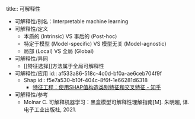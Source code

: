 title:: 可解释性

- 可解释性/别名：Interpretable machine learning
- 可解释性/定义
	- 本质的 (Intrinsic) VS 事后的 (Post-hoc)
	- 特定于模型 (Model-specific) VS 模型无关 (Model-agnostic)
	- 局部 (Local) VS 全局 (Global)
- 可解释性/异同
	- [[特征选择]]方法属于全局可解释性
- 可解释性/应用
  id:: af533a86-518c-4c0d-bf0a-ae6ceb704f9f
	- Shap
	  id:: f5e7a530-b10f-404c-8f6f-1e66281d6318
		- [特征工程：使用SHAP值构造类别特征和交叉特征 - 知乎](https://zhuanlan.zhihu.com/p/366022336)
- 可解释性/参考
	- Molnar C. 可解释机器学习：黑盒模型可解释性理解指南[M]. 朱明超, 译. 电子工业出版社, 2021.